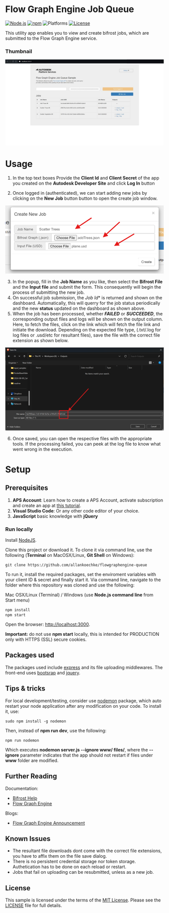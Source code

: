 # Flow Graph Engine Job Queue

[![Node.js](https://img.shields.io/badge/Node.js-21.7.1-blue.svg)](https://nodejs.org/)
[![npm](https://img.shields.io/badge/npm-10.5.0-blue.svg)](https://www.npmjs.com/)
![Platforms](https://img.shields.io/badge/platform-windows%20%7C%20osx%20%7C%20linux-lightgray.svg)
[![License](https://img.shields.io/:license-mit-blue.svg)](https://opensource.org/licenses/MIT)


This utility app enables you to view and create bifrost jobs, which are submitted to the Flow Graph Engine service.

### Thumbnail

![thumbnail](screenshot.jpg)


# Usage

1. In the top text boxes Provide the **Client Id** and **Client Secret** of the app you created on the **Autodesk Developer Site** and click **Log In** button

2. Once logged in (authenticated), we can start adding new jobs by clicking on the **New Job** button button to open the create job window.

![Create Job Popup](/readme/create-job-popup.png)

3. In the popup, fill in the **Job Name** as you like, then select the **Bifrost File** and the **Input file** and submit the form. This consequently will begin the process of submitting the new job. 
4. On successful job submission, the *Job Id** is returned and shown on the dashboard. Automatically, this will querry for the job status periodically and the new **status** updated on the dashboard as shown above.
5. When the job has been processed, whether ***FAILED*** or ***SUCCEEDED***, the corresponding output files and logs will be shown on the output column. Here, to fetch the files, click on the link which will fetch the file link and initiate the download. Depending on the expected file type, (.txt/.log for log files or .usd/etc for resultant files), save the file with the correct file extension as shown below.

![Save File With Extesion](/readme/save-file.png)

6. Once saved, you can open the respective files with the appropriate tools. If the processing failed, you can peek at the log file to know what went wrong in the execution. 



# Setup

## Prerequisites

1. **APS Account**: Learn how to create a APS Account, activate subscription and create an app at [this tutorial](https://tutorials.autodesk.io/). 
2. **Visual Studio Code**: Or any other code editor of your choice.
3. **JavaScript** basic knowledge with **jQuery**

### Run locally

Install [NodeJS](https://nodejs.org).

Clone this project or download it. To clone it via command line, use the following (**Terminal** on MacOSX/Linux, **Git Shell** on Windows):

    git clone https://github.com/allankoechke/flowgraphengine-queue

To run it, install the required packages, set the enviroment variables with your client ID & secret and finally start it. Via command line, navigate to the folder where this repository was cloned and use the following:

Mac OSX/Linux (Terminal) / Windows (use <b>Node.js command line</b> from Start menu)

    npm install
    npm start

Open the browser: [http://localhost:3000](http://localhost:3000).

**Important:** do not use **npm start** locally, this is intended for PRODUCTION only with HTTPS (SSL) secure cookies.

## Packages used

The packages used include [express](https://www.npmjs.com/package/express) and its file uploading middlewares. The front-end uses [bootsrap](https://www.npmjs.com/package/bootstrap) and [jquery](https://www.npmjs.com/package/jquery).

## Tips & tricks

For local development/testing, consider use [nodemon](https://www.npmjs.com/package/nodemon) package, which auto restart your node application after any modification on your code. To install it, use:

    sudo npm install -g nodemon

Then, instead of <b>npm run dev</b>, use the following:

    npm run nodemon

Which executes **nodemon server.js --ignore www/ files/**, where the **--ignore** parameter indicates that the app should not restart if files under **www** folder are modified.

## Further Reading

Documentation:

- [Bifrost Help](https://help.autodesk.com/view/BIFROST/ENU/)
- [Flow Graph Engine](https://aps.autodesk.com/developer/overview/flow-graph-engine-api)

Blogs:
- [Flow Graph Engine Announcement](https://aps.autodesk.com/blog/introducing-first-me-oriented-aps-service-flow-graph-engine)

## Known Issues
- The resultant file downloads dont come with the correct file extensions, you have to affix them on the file save dialog.
- There is no persistent credential storage nor token storage. Authetication has to be done on each reload or restart.
- Jobs that fail on uploading can be resubmitted, unless as a new job.

## License

This sample is licensed under the terms of the [MIT License](http://opensource.org/licenses/MIT).
Please see the [LICENSE](LICENSE) file for full details.

